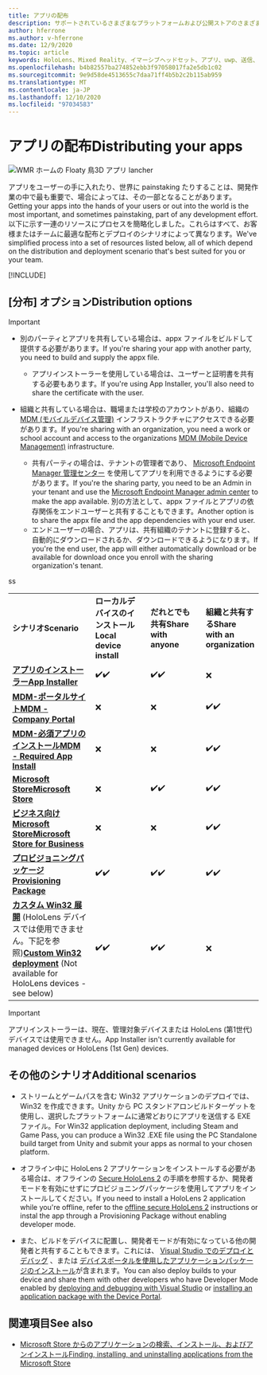 ```yaml
---
title: アプリの配布
description: サポートされているさまざまなプラットフォームおよび公開ストアのさまざまなディストリビューションオプションの概要です。
author: hferrone
ms.author: v-hferrone
ms.date: 12/9/2020
ms.topic: article
keywords: HoloLens、Mixed Reality、イマーシブヘッドセット、アプリ、uwp、送信、送信、フィルター、メタデータ、システム要件、キーワード、wack、認定、パッケージ、appx、販売促進
ms.openlocfilehash: b4b82557ba274852ebb3f97058017fa2e5db1c02
ms.sourcegitcommit: 9e9d58de4513655c7daa71ff4b5b2c2b115ab959
ms.translationtype: MT
ms.contentlocale: ja-JP
ms.lasthandoff: 12/10/2020
ms.locfileid: "97034583"
---
```

# <a name="distributing-your-apps"></a><span data-ttu-id="1649a-104">アプリの配布</span><span class="sxs-lookup"><span data-stu-id="1649a-104">Distributing your apps</span></span>

![WMR ホームの Floaty 鳥3D アプリ lancher](images/distribute-hero-image.png)

<span data-ttu-id="1649a-106">アプリをユーザーの手に入れたり、世界に painstaking たりすることは、開発作業の中で最も重要で、場合によっては、その一部となることがあります。</span><span class="sxs-lookup"><span data-stu-id="1649a-106">Getting your apps into the hands of your users or out into the world is the most important, and sometimes painstaking, part of any development effort.</span></span> <span data-ttu-id="1649a-107">以下に示す一連のリソースにプロセスを簡略化しました。これらはすべて、お客様またはチームに最適な配布とデプロイのシナリオによって異なります。</span><span class="sxs-lookup"><span data-stu-id="1649a-107">We've simplified process into a set of resources listed below, all of which depend on the distribution and deployment scenario that's best suited for you or your team.</span></span>

[!INCLUDE[](includes/before-submission.md)]

## <a name="distribution-options"></a><span data-ttu-id="1649a-108">[分布] オプション</span><span class="sxs-lookup"><span data-stu-id="1649a-108">Distribution options</span></span>

> [!IMPORTANT]
> * <span data-ttu-id="1649a-109">別のパーティとアプリを共有している場合は、appx ファイルをビルドして提供する必要があります。</span><span class="sxs-lookup"><span data-stu-id="1649a-109">If you're sharing your app with another party, you need to build and supply the appx file.</span></span> 
>     * <span data-ttu-id="1649a-110">アプリインストーラーを使用している場合は、ユーザーと証明書を共有する必要もあります。</span><span class="sxs-lookup"><span data-stu-id="1649a-110">If you're using App Installer, you'll also need to share the certificate with the user.</span></span>
> 
> * <span data-ttu-id="1649a-111">組織と共有している場合は、職場または学校のアカウントがあり、組織の [MDM (モバイルデバイス管理)](https://docs.microsoft.com/hololens/hololens-enroll-mdm) インフラストラクチャにアクセスできる必要があります。</span><span class="sxs-lookup"><span data-stu-id="1649a-111">If you're sharing with an organization, you need a work or school account and access to the organizations [MDM (Mobile Device Management)](https://docs.microsoft.com/hololens/hololens-enroll-mdm) infrastructure.</span></span>  
>    * <span data-ttu-id="1649a-112">共有パーティの場合は、テナントの管理者であり、 [Microsoft Endpoint Manager 管理センター](https://docs.microsoft.com/mem/intune/apps/apps-deploy) を使用してアプリを利用できるようにする必要があります。</span><span class="sxs-lookup"><span data-stu-id="1649a-112">If you're the sharing party, you need to be an Admin in your tenant and use the [Microsoft Endpoint Manager admin center](https://docs.microsoft.com/mem/intune/apps/apps-deploy) to make the app available.</span></span> <span data-ttu-id="1649a-113">別の方法として、appx ファイルとアプリの依存関係をエンドユーザーと共有することもできます。</span><span class="sxs-lookup"><span data-stu-id="1649a-113">Another option is to share the appx file and the app dependencies with your end user.</span></span>
>    * <span data-ttu-id="1649a-114">エンドユーザーの場合、アプリは、共有組織のテナントに登録すると、自動的にダウンロードされるか、ダウンロードできるようになります。</span><span class="sxs-lookup"><span data-stu-id="1649a-114">If you're the end user, the app will either automatically download or be available for download once you enroll with the sharing organization's tenant.</span></span> 

<table>
<colgroup>
    <col width="33%" />
    <col width="22%" />
    <col width="22%" />
    <col width="22%" />
</colgroup>
<tr>
    <td><span data-ttu-id="1649a-115"><strong>シナリオ</strong></span><span class="sxs-lookup"><span data-stu-id="1649a-115"><strong>Scenario</strong></span></span></td>
    <td><span data-ttu-id="1649a-116"><strong>ローカルデバイスのインストール</strong></span><span class="sxs-lookup"><span data-stu-id="1649a-116"><strong>Local device install</strong></span></span></td>
    <td><span data-ttu-id="1649a-117"><strong>だれとでも共有</strong></span><span class="sxs-lookup"><span data-stu-id="1649a-117"><strong>Share with anyone</strong></span></span></td>
    <td><span data-ttu-id="1649a-118"><strong>組織と共有する</strong></span><span class="sxs-lookup"><span data-stu-id="1649a-118"><strong>Share with an organization</strong></span></span></td>
</tr>
<tr>
    <td><span data-ttu-id="1649a-119"><a href="https://docs.microsoft.com/hololens/app-deploy-app-installer"><strong>アプリのインストーラー</strong></span><span class="sxs-lookup"><span data-stu-id="1649a-119"><a href="https://docs.microsoft.com/hololens/app-deploy-app-installer"><strong>App Installer</strong></span></span></td>
    <td><span data-ttu-id="1649a-120">✔️</span><span class="sxs-lookup"><span data-stu-id="1649a-120">✔️</span></span></td>
    <td><span data-ttu-id="1649a-121">✔️</span><span class="sxs-lookup"><span data-stu-id="1649a-121">✔️</span></span></td>
    <td>❌</td>
</tr>
<tr>
    <td><span data-ttu-id="1649a-122"><a href="https://docs.microsoft.com/hololens/app-deploy-app-installer"><strong>MDM-ポータルサイト</strong></a></span><span class="sxs-lookup"><span data-stu-id="1649a-122"><a href="https://docs.microsoft.com/hololens/app-deploy-app-installer"><strong>MDM - Company Portal</strong></a></span></span></td>
    <td>❌</td>
    <td>❌</td>
    <td><span data-ttu-id="1649a-123">✔️</span><span class="sxs-lookup"><span data-stu-id="1649a-123">✔️</span></span></td>
</tr>
<tr>
    <td><span data-ttu-id="1649a-124"><a href="https://docs.microsoft.com/hololens/app-deploy-intune"><strong>MDM-必須アプリのインストール</strong></a></span><span class="sxs-lookup"><span data-stu-id="1649a-124"><a href="https://docs.microsoft.com/hololens/app-deploy-intune"><strong>MDM - Required App Install</strong></a></span></span></td>
    <td>❌</td>
    <td>❌</td>
    <td><span data-ttu-id="1649a-125">✔️</span><span class="sxs-lookup"><span data-stu-id="1649a-125">✔️</span></span></td>
</tr>
<tr>
    <td><span data-ttu-id="1649a-126"><a href="submitting-an-app-to-the-microsoft-store.md"><strong>Microsoft Store</strong></a></span><span class="sxs-lookup"><span data-stu-id="1649a-126"><a href="submitting-an-app-to-the-microsoft-store.md"><strong>Microsoft Store</strong></a></span></span></td>
    <td>❌</td>
    <td><span data-ttu-id="1649a-127">✔️</span><span class="sxs-lookup"><span data-stu-id="1649a-127">✔️</span></span></td>
    <td><span data-ttu-id="1649a-128">✔️</span><span class="sxs-lookup"><span data-stu-id="1649a-128">✔️</span></span></td><span data-ttu-id="1649a-129">s</span><span class="sxs-lookup"><span data-stu-id="1649a-129">s</span></span>
</tr>
<tr>
    <td><span data-ttu-id="1649a-130"><a href="https://docs.microsoft.com/hololens/app-deploy-store-business"><strong>ビジネス向け Microsoft Store</strong></a></span><span class="sxs-lookup"><span data-stu-id="1649a-130"><a href="https://docs.microsoft.com/hololens/app-deploy-store-business"><strong>Microsoft Store for Business</strong></a></span></span></td>
    <td>❌</td>
    <td>❌</td>
    <td><span data-ttu-id="1649a-131">✔️</span><span class="sxs-lookup"><span data-stu-id="1649a-131">✔️</span></span></td>
</tr>
<tr>
    <td><span data-ttu-id="1649a-132"><a href="https://docs.microsoft.com/hololens/app-deploy-provisioning-package"><strong>プロビジョニングパッケージ</strong></a></span><span class="sxs-lookup"><span data-stu-id="1649a-132"><a href="https://docs.microsoft.com/hololens/app-deploy-provisioning-package"><strong>Provisioning Package</strong></a></span></span></td>
    <td><span data-ttu-id="1649a-133">✔️</span><span class="sxs-lookup"><span data-stu-id="1649a-133">✔️</span></span></td>
    <td><span data-ttu-id="1649a-134">✔️</span><span class="sxs-lookup"><span data-stu-id="1649a-134">✔️</span></span></td>
    <td><span data-ttu-id="1649a-135">✔️</span><span class="sxs-lookup"><span data-stu-id="1649a-135">✔️</span></span></td>
</tr>
<tr>
    <td><span data-ttu-id="1649a-136"><a href="#additional-scenarios"><strong>カスタム Win32 展開</strong></a> (HoloLens デバイスでは使用できません。下記を参照)</span><span class="sxs-lookup"><span data-stu-id="1649a-136"><a href="#additional-scenarios"><strong>Custom Win32 deployment</strong></a> (Not available for HoloLens devices - see below)</span></span></td>
    <td><span data-ttu-id="1649a-137">✔️</span><span class="sxs-lookup"><span data-stu-id="1649a-137">✔️</span></span></td>
    <td><span data-ttu-id="1649a-138">✔️</span><span class="sxs-lookup"><span data-stu-id="1649a-138">✔️</span></span></td>
    <td>❌</td>
</tr>
</table>

> [!IMPORTANT]
> <span data-ttu-id="1649a-139">アプリインストーラーは、現在、管理対象デバイスまたは HoloLens (第1世代) デバイスでは使用できません。</span><span class="sxs-lookup"><span data-stu-id="1649a-139">App Installer isn't currently available for managed devices or HoloLens (1st Gen) devices.</span></span>

## <a name="additional-scenarios"></a><span data-ttu-id="1649a-140">その他のシナリオ</span><span class="sxs-lookup"><span data-stu-id="1649a-140">Additional scenarios</span></span>

* <span data-ttu-id="1649a-141">ストリームとゲームパスを含む Win32 アプリケーションのデプロイでは、Win32 を作成できます。Unity から PC スタンドアロンビルドターゲットを使用し、選択したプラットフォームに通常どおりにアプリを送信する EXE ファイル。</span><span class="sxs-lookup"><span data-stu-id="1649a-141">For Win32 application deployment, including Steam and Game Pass, you can produce a Win32 .EXE file using the PC Standalone build target from Unity and submit your apps as normal to your chosen platform.</span></span> 

* <span data-ttu-id="1649a-142">オフライン中に HoloLens 2 アプリケーションをインストールする必要がある場合は、オフラインの [Secure HoloLens 2](https://docs.microsoft.com/hololens/hololens-common-scenarios-offline-secure) の手順を参照するか、開発者モードを有効にせずにプロビジョニングパッケージを使用してアプリをインストールしてください。</span><span class="sxs-lookup"><span data-stu-id="1649a-142">If you need to install a HoloLens 2 application while you're offline, refer to the [offline secure HoloLens 2](https://docs.microsoft.com/hololens/hololens-common-scenarios-offline-secure) instructions or instal the app through a Provisioning Package without enabling developer mode.</span></span>

* <span data-ttu-id="1649a-143">また、ビルドをデバイスに配置し、開発者モードが有効になっている他の開発者と共有することもできます。これには、 [Visual Studio でのデプロイとデバッグ](../develop/platform-capabilities-and-apis/using-visual-studio.md) 、または [デバイスポータルを使用したアプリケーションパッケージのインストール](https://docs.microsoft.com/hololens/holographic-custom-apps#installing-an-application-package-with-the-device-portal)が含まれます。</span><span class="sxs-lookup"><span data-stu-id="1649a-143">You can also deploy builds to your device and share them with other developers who have Developer Mode enabled by [deploying and debugging with Visual Studio](../develop/platform-capabilities-and-apis/using-visual-studio.md) or [installing an application package with the Device Portal](https://docs.microsoft.com/hololens/holographic-custom-apps#installing-an-application-package-with-the-device-portal).</span></span>

## <a name="see-also"></a><span data-ttu-id="1649a-144">関連項目</span><span class="sxs-lookup"><span data-stu-id="1649a-144">See also</span></span>
* [<span data-ttu-id="1649a-145">Microsoft Store からのアプリケーションの検索、インストール、およびアンインストール</span><span class="sxs-lookup"><span data-stu-id="1649a-145">Finding, installing, and uninstalling applications from the Microsoft Store</span></span>](https://docs.microsoft.com/hololens/holographic-store-apps)

